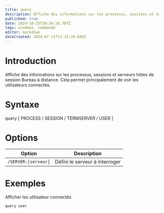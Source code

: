 ```yaml
---
title: query
description: Affiche des informations sur les processus, sessions et serveurs hôtes de session Bureau à distance.
published: true
date: 2024-10-25T20:24:24.787Z
tags: windows, commande
editor: markdown
dateCreated: 2024-07-11T12:15:29.849Z
---
```


# Introduction

Affiche des informations sur les processus, sessions et serveurs hôtes de session Bureau à distance. Cela permet principalement de voir les utilisateurs connectés.

# Syntaxe

query [ PROCESS / SESSION / TERMSERVER / USER ]

# Options

| Option              | Description                    |
| ------------------- | ------------------------------ |
| `/SERVER:[serveur]` | Défini le serveur à interroger |

# Exemples

Afficher les utilisateur connectés

`query user`
